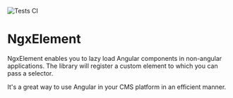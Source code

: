 ![Tests CI](https://github.com/brunob15/ngx-element/workflows/Tests%20CI/badge.svg)

# NgxElement

NgxElement enables you to lazy load Angular components in non-angular applications.
The library will register a custom element to which you can pass a selector.

It's a great way to use Angular in your CMS platform in an efficient manner.
